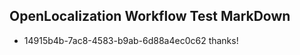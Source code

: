 ## OpenLocalization Workflow Test MarkDown
* 14915b4b-7ac8-4583-b9ab-6d88a4ec0c62 thanks!

<!--HONumber=Aug16_HO1-->


